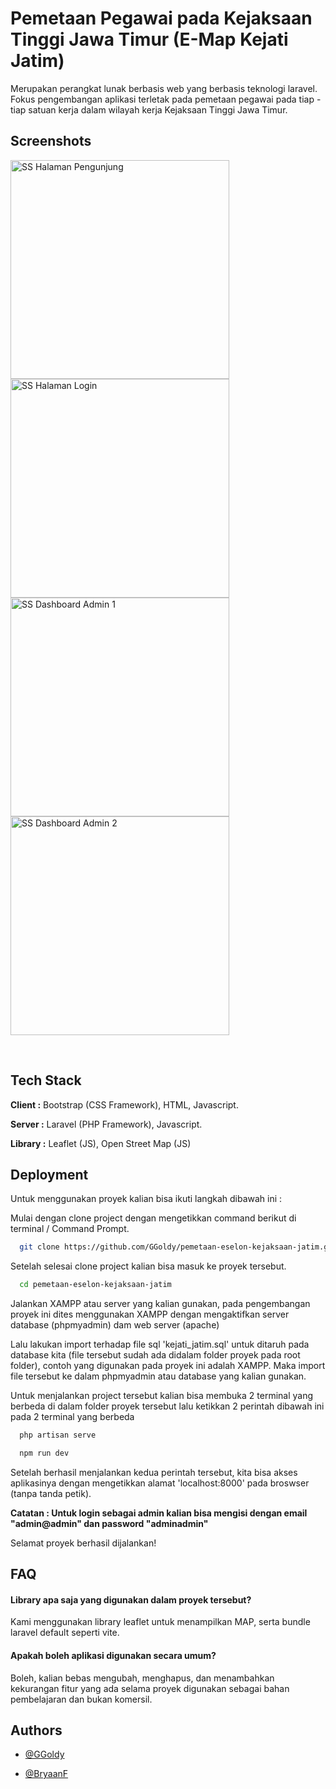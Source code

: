 # Pemetaan Pegawai pada Kejaksaan Tinggi Jawa Timur (E-Map Kejati Jatim)

Merupakan perangkat lunak berbasis web yang berbasis teknologi laravel. Fokus pengembangan aplikasi terletak pada pemetaan pegawai pada tiap - tiap satuan kerja dalam wilayah kerja Kejaksaan Tinggi Jawa Timur.



## Screenshots
<p>
<img width="350" alt="SS Halaman Pengunjung" src="https://github.com/GGoldy/pemetaan-eselon-kejaksaan-jatim/assets/42240127/6b37c49b-c18b-4c9a-9eba-27da42aca473">
<img width="350" alt="SS Halaman Login" src="https://github.com/GGoldy/pemetaan-eselon-kejaksaan-jatim/assets/42240127/8e0d132e-6e7d-4507-ab89-b2eae42074b3" >
<img width="350" alt="SS Dashboard Admin 1" src="https://github.com/GGoldy/pemetaan-eselon-kejaksaan-jatim/assets/42240127/9aadc600-6bc2-4842-b85f-19ee45b5f2fd">
<img width="350" alt="SS Dashboard Admin 2" src="https://github.com/GGoldy/pemetaan-eselon-kejaksaan-jatim/assets/42240127/1c53e979-b72a-4d4a-8676-8c51b26971f8">
</p>
<br clear="both"/>

## Tech Stack

**Client :** Bootstrap (CSS Framework), HTML, Javascript.

**Server :** Laravel (PHP Framework), Javascript.

**Library :** Leaflet (JS), Open Street Map (JS)


## Deployment

Untuk menggunakan proyek kalian bisa ikuti langkah dibawah ini :

Mulai dengan clone project dengan mengetikkan command berikut di terminal / Command Prompt.

```bash
  git clone https://github.com/GGoldy/pemetaan-eselon-kejaksaan-jatim.git
```

Setelah selesai clone project kalian bisa masuk ke proyek tersebut.
```bash
  cd pemetaan-eselon-kejaksaan-jatim
```

Jalankan XAMPP atau server yang kalian gunakan, pada pengembangan proyek ini dites menggunakan XAMPP dengan mengaktifkan server database (phpmyadmin) dam web server (apache)

Lalu lakukan import terhadap file sql 'kejati_jatim.sql' untuk ditaruh pada database kita (file tersebut sudah ada didalam folder proyek pada root folder), contoh yang digunakan pada proyek ini adalah XAMPP. Maka import file tersebut ke dalam phpmyadmin atau database yang kalian gunakan.

Untuk menjalankan project tersebut kalian bisa membuka 2 terminal yang berbeda di dalam folder proyek tersebut lalu ketikkan 2 perintah dibawah ini pada 2 terminal yang berbeda 
```bash
  php artisan serve
```
```bash
  npm run dev
```

Setelah berhasil menjalankan kedua perintah tersebut, kita bisa akses aplikasinya dengan mengetikkan alamat 'localhost:8000' pada broswser (tanpa tanda petik).

**Catatan : Untuk login sebagai admin kalian bisa mengisi dengan email "admin@admin" dan password "adminadmin"**

Selamat proyek berhasil dijalankan!
## FAQ

#### Library apa saja yang digunakan dalam proyek tersebut?

Kami menggunakan library leaflet untuk menampilkan MAP, serta bundle laravel default seperti vite.

#### Apakah boleh aplikasi digunakan secara umum?

Boleh, kalian bebas mengubah, menghapus, dan menambahkan kekurangan fitur yang ada selama proyek digunakan sebagai bahan pembelajaran dan bukan komersil.


## Authors

- [@GGoldy](https://github.com/GGoldy)

- [@BryaanF](https://github.com/BryaanF)
